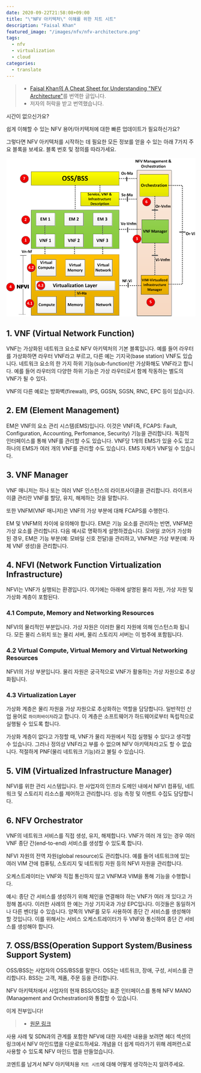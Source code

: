 ```yaml
---
date: 2020-09-22T21:58:08+09:00
title: "\"NFV 아키텍처\" 이해를 위한 치트 시트"
description: "Faisal Khan"
featured_image: "/images/nfv/nfv-architecture.png"
tags:
  - nfv
  - virtualization
  - cloud
categories:
  - translate
---
```


> - [Faisal Khan의 A Cheat Sheet for Understanding "NFV Architecture"](https://www.telcocloudbridge.com/blog/a-cheat-sheet-for-understanding-nfv-architecture/)를 번역한 글입니다.
> - 저자의 허락을 받고 번역했습니다.

시간이 없으신가요?

쉽게 이해할 수 있는 NFV 용어/아키텍처에 대한 빠른 업데이트가 필요하신가요?

그렇다면 NFV 아키텍처를 시작하는 데 필요한 모든 정보를 얻을 수 있는 아래 7가지 주요 블록을 보세요. 블록 번호 및 정의를 따라가세요.

![nfv-architecture](/images/nfv/nfv-architecture.png)

## 1. VNF (Virtual Network Function)

VNF는 가상화된 네트워크 요소로 NFV 아키텍처의 기본 블록입니다.
예를 들어 라우터를 가상화하면 라우터 VNF라고 부르고, 다른 예는 기지국(base station) VNF도 있습니다.
네트워크 요소의 한 가지 하위 기능(sub-function)만 가상화해도 VNF라고 합니다.
예를 들어 라우터의 다양한 하위 기능은 가상 라우터로서 함께 작동하는 별도의 VNF가 될 수 있다.

VNF의 다른 예로는 방화벽(firewall), IPS, GGSN, SGSN, RNC, EPC 등이 있습니다.

## 2. EM (Element Management)

EM은 VNF의 요소 관리 시스템(EMS)입니다.
이것은 VNF(즉, FCAPS: Fault, Configuration, Accounting, Perfomance, Security) 기능을 관리합니다.
독점적 인터페이스를 통해 VNF를 관리할 수도 있습니다.
VNF당 1개의 EMS가 있을 수도 있고 하나의 EMS가 여러 개의 VNF를 관리할 수도 있습니다.
EMS 자체가 VNF일 수 있습니다.

## 3. VNF Manager

VNF 매니저는 하나 또는 여러 VNF 인스턴스의 라이프사이클을 관리합니다.
라이프사이클 관리란 VNF를 할당, 유지, 해제하는 것을 말합니다.

또한 VNFM(VNF 매니저)은 VNF의 가상 부분에 대해 FCAPS를 수행한다.

EM 및 VNFM의 차이에 유의해야 합니다.
EM은 기능 요소를 관리하는 반면, VNFM은 가상 요소를 관리합니다.
다음 예시로 명확하게 설명하겠습니다. 모바일 코어가 가상화된 경우,
EM은 기능 부분(예: 모바일 신호 전달)을 관리하고,
VNFM은 가상 부분(예: 자체 VNF 생성)을 관리합니다.

## 4. NFVI (Network Function Virtualization Infrastructure)

NFVI는 VNF가 실행되는 환경입니다.
여기에는 아래에 설명된 물리 자원, 가상 자원 및 가상화 계층이 포함된다.

### 4.1 Compute, Memory and Networking Resources

NFVI의 물리적인 부분입니다.
가상 자원은 이러한 물리 자원에 의해 인스턴스화 됩니다.
모든 물리 스위치 또는 물리 서버, 물리 스토리지 서버는 이 범주에 포함됩니다.

### 4.2 Virtual Compute, Virtual Memory and Virtual Networking Resources

NFVI의 가상 부분입니다.
물리 자원은 궁극적으로 VNF가 활용하는 가상 자원으로 추상화됩니다.

### 4.3 Virtualization Layer

가상화 계층은 물리 자원을 가상 자원으로 추상화하는 역할을 담당합니다. 일반적인 산업 용어로 `하이퍼바이저`라고 합니다.
이 계층은 소프트웨어가 하드웨어로부터 독립적으로 실행될 수 있도록 합니다.

가상화 계층이 없다고 가정할 때, VNF가 물리 자원에서 직접 실행될 수 있다고 생각할 수 있습니다.
그러나 정의상 VNF라고 부를 수 없으며 NFV 아키텍처라고도 할 수 없습니다.
적절하게 PNF(물리 네트워크 기능)라고 불릴 수 있습니다.

## 5. VIM (Virtualized Infrastructure Manager)

NFVI를 위한 관리 시스템입니다.
한 사업자의 인프라 도메인 내에서 NFVI 컴퓨팅, 네트워크 및 스토리지 리소스를 제어하고 관리합니다.
성능 측정 및 이벤트 수집도 담당합니다.

## 6. NFV Orchestrator

VNF의 네트워크 서비스를 직접 생성, 유지, 해제합니다.
VNF가 여러 개 있는 경우 여러 VNF 종단 간(end-to-end) 서비스를 생성할 수 있도록 합니다.

NFVI 자원의 전역 자원(global resource)도 관리합니다.
예를 들어 네트워크에 있는 여러 VIM 간에 컴퓨팅, 스토리지 및 네트워킹 자원 등의 NFVI 자원을 관리합니다.

오케스트레이터는 VNF와 직접 통신하지 않고 VNFM과 VIM을 통해 기능을 수행합니다.

예시:
종단 간 서비스를 생성하기 위해 체인을 연결해야 하는 VNF가 여러 개 있다고 가정해 봅시다.
이러한 사례의 한 예는 가상 기지국과 가상 EPC입니다. 이것들은 동일하거나 다른 벤더일 수 있습니다.
양쪽의 VNF를 모두 사용하여 종단 간 서비스를 생성해야 할 것입니다.
이를 위해서는 서비스 오케스트레이터가 두 VNF와 통신하여 종단 간 서비스를 생성해야 합니다.

## 7. OSS/BSS(Operation Support System/Business Support System)

OSS/BSS는 사업자의 OSS/BSS를 말한다.
OSS는 네트워크, 장애, 구성, 서비스를 관리합니다.
BSS는 고객, 제품, 주문 등을 관리합니다.

NFV 아키텍처에서 사업자의 현재 BSS/OSS는 표준 인터페이스를 통해 NFV MANO (Management and Orchestration)와 통합할 수 있습니다.

이게 전부입니다!

> - [원문 링크](https://www.telcocloudbridge.com/blog/a-cheat-sheet-for-understanding-nfv-architecture/)

사용 사례 및 SDN과의 관계를 포함한 NFV에 대한 자세한 내용을 보려면
헤더 섹션의 링크에서 NFV 마인드맵을 다운로드하세요.
개념을 더 쉽게 따라가기 위해 레퍼런스로 사용할 수 있도록 NFV 마인드 맵을 만들었습니다.

코멘트를 남겨서 NFV 아키텍처용 `치트 시트`에 대해 어떻게 생각하는지 알려주세요.  